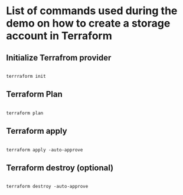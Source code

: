 # List of commands used during the demo on how to create a storage account in Terraform

## Initialize Terrafrom provider

```terrafrom

terrraform init

```

## Terraform Plan

```terrafrom

terraform plan

```

## Terraform apply

```terrafrom

terraform apply -auto-approve

```

## Terraform destroy (optional)

```terrafrom

terraform destroy -auto-approve

```
